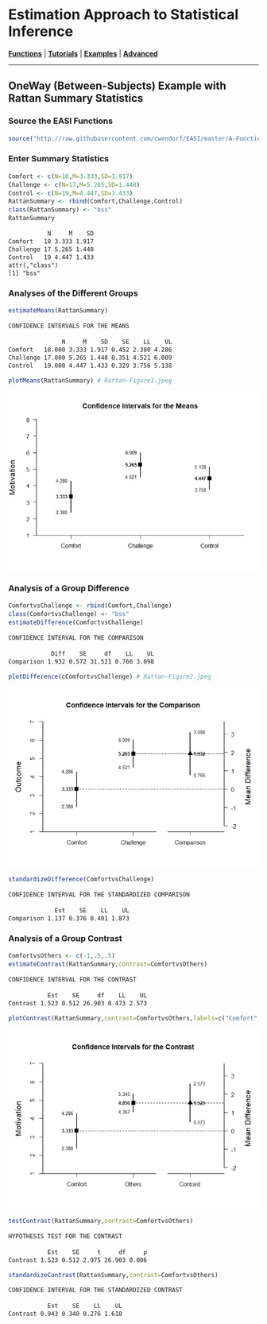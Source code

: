 # Estimation Approach to Statistical Inference

[**Functions**](../../A-Functions) | 
[**Tutorials**](../../B-Tutorials) | 
[**Examples**](../../C-Examples) | 
[**Advanced**](../../D-Advanced)

---

## OneWay (Between-Subjects) Example with Rattan Summary Statistics

### Source the EASI Functions

```r
source("http://raw.githubusercontent.com/cwendorf/EASI/master/A-Functions/EASI-Functions.R")
```

### Enter Summary Statistics

```r
Comfort <- c(N=18,M=3.333,SD=1.917)
Challenge <- c(N=17,M=5.265,SD=1.448)
Control <- c(N=19,M=4.447,SD=1.433)
RattanSummary <- rbind(Comfort,Challenge,Control)
class(RattanSummary) <- "bss"
RattanSummary
```
```
           N     M    SD
Comfort   18 3.333 1.917
Challenge 17 5.265 1.448
Control   19 4.447 1.433
attr(,"class")
[1] "bss"
```

### Analyses of the Different Groups

```r
estimateMeans(RattanSummary)
```
```
CONFIDENCE INTERVALS FOR THE MEANS

               N     M    SD    SE    LL    UL
Comfort   18.000 3.333 1.917 0.452 2.380 4.286
Challenge 17.000 5.265 1.448 0.351 4.521 6.009
Control   19.000 4.447 1.433 0.329 3.756 5.138
```
```r
plotMeans(RattanSummary) # Rattan-Figure1.jpeg
```
<kbd><img src="Rattan-Figure1.jpeg"></kbd>

### Analysis of a Group Difference

```r
ComfortvsChallenge <- rbind(Comfort,Challenge)
class(ComfortvsChallenge) <- "bss"
estimateDifference(ComfortvsChallenge)
```
```
CONFIDENCE INTERVAL FOR THE COMPARISON

            Diff    SE     df    LL    UL
Comparison 1.932 0.572 31.521 0.766 3.098
```
```r
plotDifference(cComfortvsChallenge) # Rattan-Figure2.jpeg
```
<kbd><img src="Rattan-Figure2.jpeg"></kbd>
```r
standardizeDifference(ComfortvsChallenge)
```
```
CONFIDENCE INTERVAL FOR THE STANDARDIZED COMPARISON

             Est    SE    LL    UL
Comparison 1.137 0.376 0.401 1.873
```

### Analysis of a Group Contrast

```r
ComfortvsOthers <- c(-1,.5,.5)
estimateContrast(RattanSummary,contrast=ComfortvsOthers)
```
```
CONFIDENCE INTERVAL FOR THE CONTRAST

           Est    SE     df    LL    UL
Contrast 1.523 0.512 26.903 0.473 2.573
```
```r
plotContrast(RattanSummary,contrast=ComfortvsOthers,labels=c("Comfort","Others")) # Rattan-Figure3.jpeg
```
<kbd><img src="Rattan-Figure3.jpeg"></kbd>
```r
testContrast(RattanSummary,contrast=ComfortvsOthers)
```
```
HYPOTHESIS TEST FOR THE CONTRAST

           Est    SE     t     df     p
Contrast 1.523 0.512 2.975 26.903 0.006
```
```r
standardizeContrast(RattanSummary,contrast=ComfortvsOthers)
```
```
CONFIDENCE INTERVAL FOR THE STANDARDIZED CONTRAST

           Est    SE    LL    UL
Contrast 0.943 0.340 0.276 1.610
```
